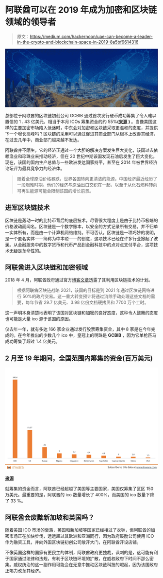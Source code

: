 # 阿联酋可以在 2019 年成为加密和区块链领域的领导者

> 原文：<https://medium.com/hackernoon/uae-can-become-a-leader-in-the-crypto-and-blockchain-space-in-2019-8a5bf9614316>

![](img/105be4e9725b4406056877eb36721764.png)

总部位于阿联酋的区块链初创公司 GCBIB 通过首次发行硬币成功筹集了令人难以置信的 1 . 43 亿美元，相当于本月 ICOs 筹集资金的约 55%**(**[**来源**](https://www.inwara.com/report/inwara-february-monthly-report-market-trends-2019) **)** 。当像美国这样的主要加密市场陷入低迷时，中东会对加密和区块链采取更温和的态度，并提供下一个增长高峰吗？区块链的采用可以通过促进其商业部门从根本上改善其经济，在过去几年中，商业部门越来越不发达。

阿联酋并不陌生，它的经济正通过一个大胆的解决方案发生巨大变化，该国过去依赖渔业和珍珠业来推动经济，但在 20 世纪中期该国发现石油后发生了巨大变化。现在，该国的国内生产总值与一些欧洲发达国家持平，甚至在 2014 年被世界经济论坛评为最具竞争力的经济体。

> 随着全球原油价格暴跌，世界各国转向更清洁的能源，中国经济最近经历了一段艰难时期。他们的经济与原油出口交织在一起，以至于从化石燃料转向可再生能源可能会限制该国的增长前景。

## **进军区块链技术**

区块链是轰动一时的比特币背后的底层技术，尽管很大程度上是由于比特币极端的价格波动而闻名。区块链是一个数字账本，以安全的方式记录所有交易，并不归单一实体所有，而是由一个计算机网络维持。不可否认，区块链是一项巧妙的发明，是一个匿名实体——简称为中本聪——的创意，这项技术已经在许多行业掀起了波澜。从金融服务中的数字货币和代币产品到金融科技中的点对点支付平台，这项技术无疑是革命性的。

## **阿联酋进入区块链和加密领域**

2018 年 4 月，阿联酋政府通过官方[博客文章](https://government.ae/en/about-the-uae/strategies-initiatives-and-awards/federal-governments-strategies-and-plans/emirates-blockchain-strategy-2021)透露了其利用区块链技术的计划。

> 根据阿联酋区块链战略 2021，该国的目标是到 2021 年通过区块链网络进行 50%的政府交易。这一重大转变预计将通过消除手动处理这些文档的需要，每年节省 29.7 亿美元、3.98 亿份文档硬拷贝和 7700 万个工时。

这一声明本身清楚地表明了该国对区块链和加密的良好态度，这种令人鼓舞的态度也可能是大量 ico 源于该国的原因。

仅去年一年，就有多达 166 家企业通过发行股票筹集资金，其中 8 家是在今年完成的。在今年推出的少数几个 ico 中，皇冠上的明珠是 **GCBIB** ，因为它单枪匹马成功筹集了超过 1.4 亿美元。

## **2 月至 19 年期间，全国范围内筹集的资金(百万美元)**

![](img/8a31a6cce441b4cff48ab4f4469f0480.png)

[**来源**](https://www.inwara.com/report/inwara-february-monthly-report-market-trends-2019)

就筹集的资金而言，阿联酋已经超越了美国等主要国家，美国仅筹集了区区 150 万美元。最重要的是，阿联酋的 ico 数量增长了 400%，而美国的 ico 数量下降了 33 %。

## **阿联酋会废黜新加坡和英国吗？**

随着美国 ICO 市场的衰落，英国和新加坡等国家已经接过了衣钵，但阿联酋的加密市场正在加快步伐，远远超过其欧洲和亚洲同行，因为政府鼓励公司使用 ICO 作为融资工具，并向外国区块链初创公司敞开大门，在阿联酋开设店铺。

不像英国这样的国家有更民主的体制，阿联酋政府更独裁，讽刺的是，这可能有利于国家通过法律和法规，有利于区块链环境的扩散，在威权政府下时间不那么密集。威权统治的这一副作用可能会在无意中推动区块链科技的崛起，因为该国政府正竭力改革其经济。